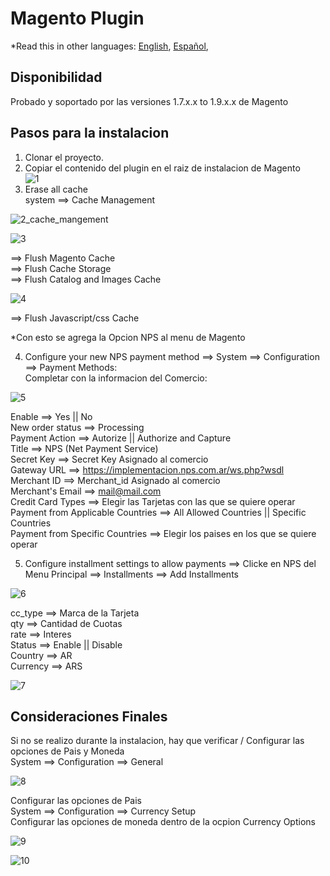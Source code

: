 # Magento Plugin

*Read this in other languages: [English](README.md), [Español](README.sp.md),

## Disponibilidad
Probado y soportado por las versiones 1.7.x.x to 1.9.x.x de Magento

## Pasos para la instalacion
1. Clonar el proyecto.
2. Copiar el contenido del plugin en el raiz de instalacion de Magento  
![1](https://cloud.githubusercontent.com/assets/24914148/25488577/c34daeda-2b3d-11e7-8c21-ba08d45ba890.png)
3. Erase all cache  
  system ==> Cache Management  

  ![2_cache_mangement](https://cloud.githubusercontent.com/assets/24914148/25488624/df814fb2-2b3d-11e7-86be-8e644490fe51.png)

  ![3](https://cloud.githubusercontent.com/assets/24914148/25488626/df84dfce-2b3d-11e7-8779-7ee35da1d904.png)   

  ==> Flush Magento Cache  
  ==> Flush Cache Storage    
  ==> Flush Catalog and Images Cache  

  ![4](https://cloud.githubusercontent.com/assets/24914148/25488625/df848b1e-2b3d-11e7-85c0-86e7b25f780f.png)

  ==> Flush Javascript/css Cache  

  *Con esto se agrega la Opcion NPS al menu de Magento  

4. Configure your new NPS payment method ==> System ==> Configuration ==>  Payment Methods:  
  Completar con la informacion del Comercio:  

  ![5](https://cloud.githubusercontent.com/assets/24914148/25488627/df84ef82-2b3d-11e7-94e8-e35a4be558f2.png)  

  Enable ==> Yes   ||  No  
  New order status  ==> Processing  
  Payment Action ==> Autorize  || Authorize and Capture  
  Title  ==> NPS (Net Payment Service)  
  Secret Key  ==> Secret Key Asignado al comercio  
  Gateway URL ==> https://implementacion.nps.com.ar/ws.php?wsdl  
  Merchant ID  ==>  Merchant_id Asignado al comercio  
  Merchant's Email ==> mail@mail.com  
  Credit Card Types ==> Elegir las Tarjetas con las que se quiere operar  
  Payment from Applicable Countries ==> All Allowed Countries  || Specific Countries  
  Payment from Specific Countries ==> Elegir los paises en los que se quiere operar  

5. Configure installment settings to allow payments ==> Clicke en NPS del Menu Principal ==> Installments ==> Add Installments  

  ![6](https://cloud.githubusercontent.com/assets/24914148/25488628/df89e1fe-2b3d-11e7-8613-f1ad2486e7b5.png)  

  cc_type ==> Marca de la Tarjeta  
  qty ==> Cantidad de Cuotas  
  rate ==> Interes  
  Status ==> Enable   ||   Disable  
  Country ==> AR  
  Currency ==> ARS  

  ![7](https://cloud.githubusercontent.com/assets/24914148/25488629/dfceaa0a-2b3d-11e7-888e-ffc6130891dc.png)

## Consideraciones Finales
Si no se realizo durante la instalacion, hay que verificar / Configurar las opciones de Pais y Moneda  
  System ==> Configuration ==> General  

![8](https://cloud.githubusercontent.com/assets/24914148/25488630/dfe32c64-2b3d-11e7-9132-23dcf6b1ed2d.png)

Configurar las opciones de Pais  
  System ==> Configuration ==> Currency Setup  
Configurar las opciones de moneda dentro de la ocpion Currency Options  

![9](https://cloud.githubusercontent.com/assets/24914148/25488631/dfecbc02-2b3d-11e7-9480-6b28a992910d.png)

![10](https://cloud.githubusercontent.com/assets/24914148/25488632/e0400ab0-2b3d-11e7-8a80-74feba06f70e.png)  
